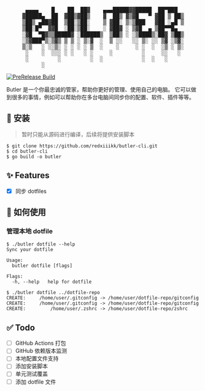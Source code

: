 <pre align="center">
 ▄▄▄▄    █    ██  ██▓    ▄▄▄█████▓▓█████  ██▀███  
▓█████▄  ██  ▓██▒▓██▒    ▓  ██▒ ▓▒▓█   ▀ ▓██ ▒ ██▒
▒██▒ ▄██▓██  ▒██░▒██░    ▒ ▓██░ ▒░▒███   ▓██ ░▄█ ▒
▒██░█▀  ▓▓█  ░██░▒██░    ░ ▓██▓ ░ ▒▓█  ▄ ▒██▀▀█▄  
░▓█  ▀█▓▒▒█████▓ ░██████▒  ▒██▒ ░ ░▒████▒░██▓ ▒██▒
░▒▓███▀▒░▒▓▒ ▒ ▒ ░ ▒░▓  ░  ▒ ░░   ░░ ▒░ ░░ ▒▓ ░▒▓░
▒░▒   ░ ░░▒░ ░ ░ ░ ░ ▒  ░    ░     ░ ░  ░  ░▒ ░ ▒░
 ░    ░  ░░░ ░ ░   ░ ░     ░         ░     ░░   ░ 
 ░         ░         ░  ░            ░  ░   ░     
      ░                                           
</pre>

[![PreRelease Build](https://github.com/redxiiikk/butler-cli/actions/workflows/prerelease-build.yml/badge.svg)](https://github.com/redxiiikk/butler-cli/actions/workflows/prerelease-build.yml)


Butler 是一个你最忠诚的管家，帮助你更好的管理、使用自己的电脑。
它可以做到很多的事情，例如可以帮助你在多台电脑间同步你的配置、软件、插件等等。

## 🔨 安装

> 暂时只能从源码进行编译，后续将提供安装脚本

```shell
$ git clone https://github.com/redxiiikk/butler-cli.git
$ cd butler-cli
$ go build -o butler
```

## ✨ Features

- [x] 同步 dotfiles

## 🚀 如何使用

### 管理本地 dotfile

```shell
$ ./butler dotfile --help
Sync your dotfile

Usage:
  butler dotfile [flags]

Flags:
  -h, --help   help for dotfile

$ ./butler dotfile ../dotfile-repo
CREATE:     /home/user/.gitconfig -> /home/user/dotfile-repo/gitconfig
CREATE:     /home/user/.gitconfig -> /home/user/dotfile-repo/gitconfig
CREATE:         /home/user/.zshrc -> /home/user/dotfile-repo/zshrc
```

## ✅ Todo

- [ ] GitHub Actions 打包
- [ ] GitHub 依赖版本监测
- [ ] 本地配置文件支持
- [ ] 添加安装脚本
- [ ] 单元测试覆盖
- [ ] 添加 dotfile 文件
